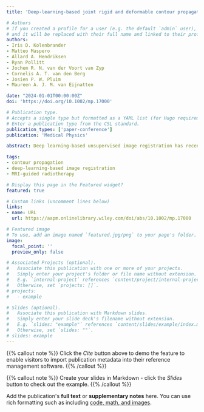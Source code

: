 ```yaml
---
title: 'Deep-learning-based joint rigid and deformable contour propagation for magnetic resonance imaging-guided prostate radiotherapy'

# Authors
# If you created a profile for a user (e.g. the default `admin` user), write the username (folder name) here
# and it will be replaced with their full name and linked to their profile.
authors:
- Iris D. Kolenbrander
- Matteo Maspero
- Allard A. Hendriksen
- Ryan Pollitt
- Jochem R. N. van der Voort van Zyp
- Cornelis A. T. van den Berg
- Josien P. W. Pluim
- Maureen A. J. M. van Eijnatten

date: "2024-01-01T00:00:00Z"
doi: 'https://doi.org/10.1002/mp.17000'

# Publication type.
# Accepts a single type but formatted as a YAML list (for Hugo requirements).
# Enter a publication type from the CSL standard.
publication_types: ['paper-conference']
publication: 'Medical Physics'

abstract: Deep learning-based unsupervised image registration has recently been proposed, promising fast registration. However, it has yet to be adopted in the online adaptive magnetic resonance imaging-guided radiotherapy (MRgRT) workflow. Purpose In this paper, we design an unsupervised, joint rigid, and deformable registration framework for contour propagation in MRgRT of prostate cancer. Three-dimensional pelvic T2-weighted MRIs of 143 prostate cancer patients undergoing radiotherapy were collected and divided into 110, 13, and 20 patients for training, validation, and testing. We designed a framework using convolutional neural networks (CNNs) for rigid and deformable registration. We selected the deformable registration network architecture among U-Net, MS-D Net, and LapIRN and optimized the training strategy (end-to-end vs. sequential). The framework was compared against an iterative baseline registration. We evaluated registration accuracy (the Dice and Hausdorff distance of the prostate and bladder contours), structural similarity index, and folding percentage to compare the methods. We also evaluated the framework's robustness to rigid and elastic deformations and bias field perturbations. The end-to-end trained framework comprising LapIRN for the deformable component achieved the best median (interquartile range) prostate and bladder Dice of 0.89 (0.85–0.91) and 0.86 (0.80–0.91), respectively. This accuracy was comparable to the iterative baseline registration with a prostate and bladder Dice of 0.91 (0.88–0.93) and 0.86 (0.80–0.92). The best models complete rigid and deformable registration in 0.002 (0.0005) and 0.74 (0.43) s (Nvidia Tesla V100-PCIe 32 GB GPU), respectively. We found that the models are robust to translations up to 52 mm, rotations up to 15 degrees, elastic deformations up to 40 mm, and bias fields. Our proposed unsupervised, deep learning-based registration framework can perform rigid and deformable registration in less than a second with contour propagation accuracy comparable with iterative registration.

tags:
- contour propagation
- deep-learning-based image registration
- MRI-guided radiotherapy

# Display this page in the Featured widget?
featured: true

# Custom links (uncomment lines below)
links:
- name: URL
  url: https://aapm.onlinelibrary.wiley.com/doi/abs/10.1002/mp.17000

# Featured image
# To use, add an image named `featured.jpg/png` to your page's folder.
image:
  focal_point: ''
  preview_only: false

# Associated Projects (optional).
#   Associate this publication with one or more of your projects.
#   Simply enter your project's folder or file name without extension.
#   E.g. `internal-project` references `content/project/internal-project/index.md`.
#   Otherwise, set `projects: []`.
# projects:
#   - example

# Slides (optional).
#   Associate this publication with Markdown slides.
#   Simply enter your slide deck's filename without extension.
#   E.g. `slides: "example"` references `content/slides/example/index.md`.
#   Otherwise, set `slides: ""`.
# slides: example
---
```


{{% callout note %}}
Click the _Cite_ button above to demo the feature to enable visitors to import publication metadata into their reference management software.
{{% /callout %}}

{{% callout note %}}
Create your slides in Markdown - click the _Slides_ button to check out the example.
{{% /callout %}}

Add the publication's **full text** or **supplementary notes** here. You can use rich formatting such as including [code, math, and images](https://docs.hugoblox.com/content/writing-markdown-latex/).


